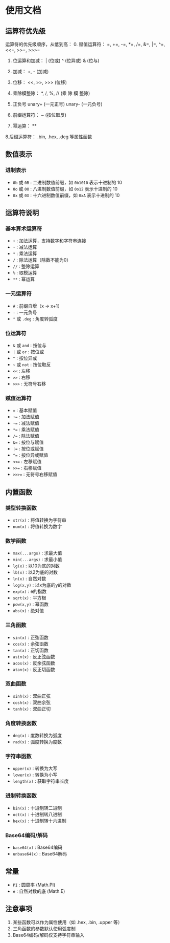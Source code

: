 # 使用文档

## 运算符优先级
运算符的优先级顺序，从低到高：
0. 赋值运算符：
=, +=, -=, *=, /=, &=, |=, ^=, <<=, >>=, >>>=

1. 位运算和加减：
| (位或)
^ (位异或)
& (位与)

2. 加减：
+, - (加减)

3. 位移：
<<, >>, >>> (位移)

4. 乘除模整除：
*, /, %, // (乘 除 模 整除)

5. 正负号
unary+ (一元正号)
unary- (一元负号)

6. 前缀运算符：
~ (按位取反)

7. 幂运算：
**

8.后缀运算符：
.bin, .hex, .deg 等属性函数

## 数值表示

### 进制表示
- `0b` 或 `0B` : 二进制数值前缀，如 `0b1010` 表示十进制的 10
- `0o` 或 `0O` : 八进制数值前缀，如 `0o12` 表示十进制的 10
- `0x` 或 `0X` : 十六进制数值前缀，如 `0xA` 表示十进制的 10

## 运算符说明

### 基本算术运算符
- `+` : 加法运算，支持数字和字符串连接
- `-` : 减法运算
- `*` : 乘法运算
- `/` : 除法运算（除数不能为0）
- `//` : 整除运算
- `%` : 取模运算
- `**` : 幂运算

### 一元运算符
- `#` : 前缀自增（x → x+1）
- `-` : 一元负号
- `°` 或 `.deg` : 角度转弧度

### 位运算符
- `&` 或 `and` : 按位与
- `|` 或 `or` : 按位或
- `^` : 按位异或
- `~` 或 `not` : 按位取反
- `<<` : 左移
- `>>` : 右移
- `>>>` : 无符号右移

### 赋值运算符
- `=` : 基本赋值
- `+=` : 加法赋值
- `-=` : 减法赋值
- `*=` : 乘法赋值
- `/=` : 除法赋值
- `&=` : 按位与赋值
- `|=` : 按位或赋值
- `^=` : 按位异或赋值
- `<<=` : 左移赋值
- `>>=` : 右移赋值
- `>>>=` : 无符号右移赋值

## 内置函数

### 类型转换函数
- `str(x)` : 将值转换为字符串
- `num(x)` : 将值转换为数字

### 数学函数
- `max(...args)` : 求最大值
- `min(...args)` : 求最小值
- `lg(x)` : 以10为底的对数
- `lb(x)` : 以2为底的对数
- `ln(x)` : 自然对数
- `log(x,y)` : 以x为底的y的对数
- `exp(x)` : e的指数
- `sqrt(x)` : 平方根
- `pow(x,y)` : 幂函数
- `abs(x)` : 绝对值

### 三角函数
- `sin(x)` : 正弦函数
- `cos(x)` : 余弦函数
- `tan(x)` : 正切函数
- `asin(x)` : 反正弦函数
- `acos(x)` : 反余弦函数
- `atan(x)` : 反正切函数

### 双曲函数
- `sinh(x)` : 双曲正弦
- `cosh(x)` : 双曲余弦
- `tanh(x)` : 双曲正切

### 角度转换函数
- `deg(x)` : 度数转换为弧度
- `rad(x)` : 弧度转换为度数

### 字符串函数
- `upper(x)` : 转换为大写
- `lower(x)` : 转换为小写
- `length(x)` : 获取字符串长度

### 进制转换函数
- `bin(x)` : 十进制转二进制
- `oct(x)` : 十进制转八进制
- `hex(x)` : 十进制转十六进制

### Base64编码/解码
- `base64(x)` : Base64编码
- `unbase64(x)` : Base64解码

## 常量
- `PI` : 圆周率 (Math.PI)
- `e` : 自然对数的底 (Math.E)

## 注意事项
1. 某些函数可以作为属性使用（如 .hex, .bin, .upper 等）
2. 三角函数的参数默认使用弧度制
3. Base64编码/解码仅支持字符串输入
